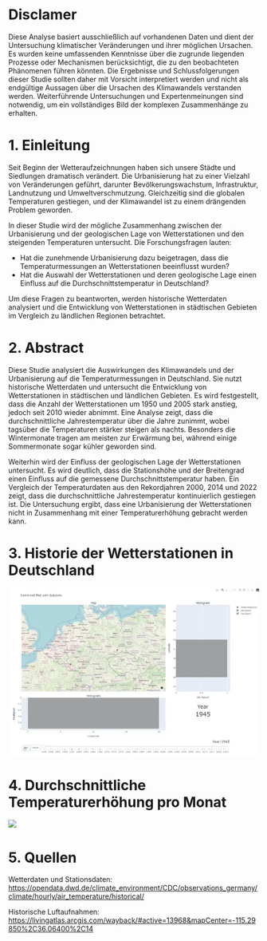 # Disclamer

Diese Analyse basiert ausschließlich auf vorhandenen Daten und dient der Untersuchung klimatischer Veränderungen und ihrer möglichen Ursachen. Es wurden keine umfassenden Kenntnisse über die zugrunde liegenden Prozesse oder Mechanismen berücksichtigt, die zu den beobachteten Phänomenen führen könnten. Die Ergebnisse und Schlussfolgerungen dieser Studie sollten daher mit Vorsicht interpretiert werden und nicht als endgültige Aussagen über die Ursachen des Klimawandels verstanden werden. Weiterführende Untersuchungen und Expertenmeinungen sind notwendig, um ein vollständiges Bild der komplexen Zusammenhänge zu erhalten.

# 1. Einleitung

Seit Beginn der Wetteraufzeichnungen haben sich unsere Städte und Siedlungen dramatisch verändert. Die Urbanisierung hat zu einer Vielzahl von Veränderungen geführt, darunter Bevölkerungswachstum, Infrastruktur, Landnutzung und Umweltverschmutzung. Gleichzeitig sind die globalen Temperaturen gestiegen, und der Klimawandel ist zu einem drängenden Problem geworden.

In dieser Studie wird der mögliche Zusammenhang zwischen der Urbanisierung und der geologischen Lage von Wetterstationen und den steigenden Temperaturen untersucht. Die Forschungsfragen lauten:

- Hat die zunehmende Urbanisierung dazu beigetragen, dass die Temperaturmessungen an Wetterstationen beeinflusst wurden?
- Hat die Auswahl der Wetterstationen und deren geologische Lage einen Einfluss auf die Durchschnittstemperatur in Deutschland?

Um diese Fragen zu beantworten, werden historische Wetterdaten analysiert und die Entwicklung von Wetterstationen in städtischen Gebieten im Vergleich zu ländlichen Regionen betrachtet.

# 2. Abstract

Diese Studie analysiert die Auswirkungen des Klimawandels und der Urbanisierung auf die Temperaturmessungen in Deutschland. Sie nutzt historische Wetterdaten und untersucht die Entwicklung von Wetterstationen in städtischen und ländlichen Gebieten. Es wird festgestellt, dass die Anzahl der Wetterstationen um 1950 und 2005 stark anstieg, jedoch seit 2010 wieder abnimmt. Eine Analyse zeigt, dass die durchschnittliche Jahrestemperatur über die Jahre zunimmt, wobei tagsüber die Temperaturen stärker steigen als nachts. Besonders die Wintermonate tragen am meisten zur Erwärmung bei, während einige Sommermonate sogar kühler geworden sind.

Weiterhin wird der Einfluss der geologischen Lage der Wetterstationen untersucht. Es wird deutlich, dass die Stationshöhe und der Breitengrad einen Einfluss auf die gemessene Durchschnittstemperatur haben. Ein Vergleich der Temperaturdaten aus den Rekordjahren 2000, 2014 und 2022 zeigt, dass die durchschnittliche Jahrestemperatur kontinuierlich gestiegen ist. Die Untersuchung ergibt, dass eine Urbanisierung der Wetterstationen nicht in Zusammenhang mit einer Temperaturerhöhung gebracht werden kann.

# 3. Historie der Wetterstationen in Deutschland

<img src="images\Wetterstationen_historie.webp" width="800">

# 4. Durchschnittliche Temperaturerhöhung pro Monat

<img src="images\Durchschnittliche_Temperaturerhöhung.png" width="800">

# 5. Quellen

Wetterdaten und Stationsdaten:  
https://opendata.dwd.de/climate_environment/CDC/observations_germany/climate/hourly/air_temperature/historical/

Historische Luftaufnahmen:  
https://livingatlas.arcgis.com/wayback/#active=13968&mapCenter=-115.29850%2C36.06400%2C14
